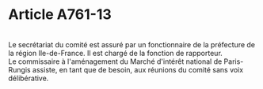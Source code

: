 # Article A761-13

<p><br/>Le secrétariat du comité est assuré par un fonctionnaire de la préfecture de la région Ile-de-France. Il est chargé de la fonction de rapporteur.<br/> Le commissaire à l'aménagement du Marché d'intérêt national de Paris-Rungis assiste, en tant que de besoin, aux réunions du comité sans voix délibérative.</p>